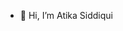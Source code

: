 - 👋 Hi, I’m Atika Siddiqui
<!---
atika27/atika27 is a ✨ special ✨ repository because its `README.md` (this file) appears on your GitHub profile.
You can click the Preview link to take a look at your changes.
--->
